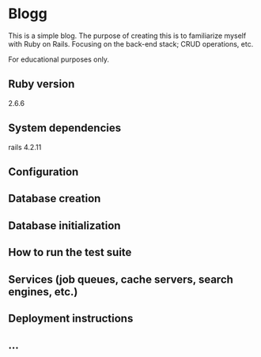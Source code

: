 # Blogg

This is a simple blog. The purpose of creating this is to familiarize myself with 
Ruby on Rails. Focusing on the back-end stack; CRUD operations, etc.

For educational purposes only.

## Ruby version
2.6.6

## System dependencies
rails 4.2.11

## Configuration

## Database creation

## Database initialization

## How to run the test suite

## Services (job queues, cache servers, search engines, etc.)

## Deployment instructions

## ...


